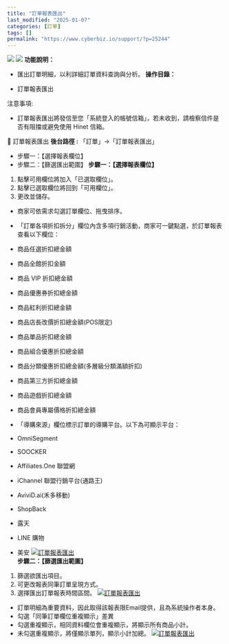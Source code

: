 ```yaml
---
title: "訂單報表匯出"
last_modified: "2025-01-07"
categories: [訂單]
tags: []
permalink: "https://www.cyberbiz.io/support/?p=25244"
---
```


![](https://www.cyberbiz.io/support/wp-content/uploads/適用站別.png)
[![](https://www.cyberbiz.io/support/wp-content/uploads/台灣站.png)](https://www.cyberbiz.io/support/?page_id=2490)
**功能說明：**  

* 匯出訂單明細，以利詳細訂單資料查詢與分析。
**操作目錄：**

* 訂單報表匯出 

注意事項:  

* 訂單報表匯出將發信至您「系統登入的帳號信箱」，若未收到，請檢察信件是否有阻擋或避免使用 Hinet 信箱。

📌 訂單報表匯出 **後台路徑 :** 「訂單」→「訂單報表匯出」  


* 步驟一：【選擇報表欄位】
* 步驟二：【篩選匯出範圍】
**步驟一：【選擇報表欄位】**  

1. 點擊可用欄位將加入「已選取欄位」。
2. 點擊已選取欄位將回到「可用欄位」。
3. 更改並儲存。
* 商家可依需求勾選訂單欄位、拖曳排序。


* 「訂單各項折扣拆分」欄位內含多項行銷活動，商家可一鍵點選，於訂單報表查看以下欄位： 
* 商品任選折扣總金額
* 商品全館折扣金額
* 商品 VIP 折扣總金額
* 商品優惠券折扣總金額
* 商品紅利折扣總金額
* 商品店長改價折扣總金額(POS限定)
* 商品單品折扣總金額
* 商品組合優惠折扣總金額
* 商品分類優惠折扣總金額(多層級分類滿額折扣)
* 商品第三方折扣總金額
* 商品遊戲折扣總金額
* 商品會員專屬價格折扣總金額


* 「導購來源」欄位標示訂單的導購平台。以下為可顯示平台： 
* OmniSegment
* SOOCKER
* Affiliates.One 聯盟網
* iChannel 聯盟行銷平台(通路王)
* AviviD.ai(禾多移動)
* ShopBack
* 露天
* LINE 購物
* 美安
[![訂單報表匯出](https://www.cyberbiz.io/support/wp-content/uploads/2022/01/訂單報表匯出1.png)](https://www.cyberbiz.io/support/wp-content/uploads/2022/01/訂單報表匯出1.png)  
**步驟二：【篩選匯出範圍】**  

1. 篩選欲匯出項目。
2. 可更改報表同筆訂單呈現方式。
3. 選擇匯出訂單報表時間區間。
[![訂單報表匯出](https://www.cyberbiz.io/support/wp-content/uploads/2022/01/訂單報表匯出2.png)](https://www.cyberbiz.io/support/wp-content/uploads/2022/01/訂單報表匯出2.png)  

* 訂單明細為重要資料，因此取得該報表限Email提供，且為系統操作者本身。
* 勾選「同筆訂單欄位重複顯示」差異
* 勾選重複顯示，相同資料欄位會重複顯示，將顯示所有商品小計。
* 未勾選重複顯示，將僅顯示單列，顯示小計加總。
[![訂單報表匯出](https://www.cyberbiz.io/support/wp-content/uploads/2022/01/訂單報表匯出3.png)](https://www.cyberbiz.io/support/wp-content/uploads/2022/01/訂單報表匯出3.png)


